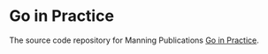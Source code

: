 # Go in Practice

The source code repository for Manning Publications [Go in Practice](http://manning.com/butcher/).